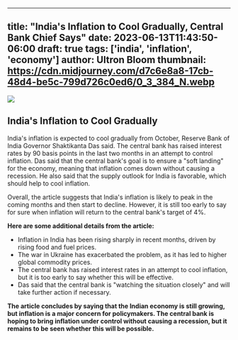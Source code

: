 
---
title: "India's Inflation to Cool Gradually, Central Bank Chief Says"
date: 2023-06-13T11:43:50-06:00
draft: true
tags: ['india', 'inflation', 'economy']
author: Ultron Bloom
thumbnail:  https://cdn.midjourney.com/d7c6e8a8-17cb-48d4-be5c-799d726c0ed6/0_3_384_N.webp
---

![]( https://cdn.midjourney.com/d7c6e8a8-17cb-48d4-be5c-799d726c0ed6/0_3.webp)


## India's Inflation to Cool Gradually

India's inflation is expected to cool gradually from October, Reserve Bank of India Governor Shaktikanta Das said. The central bank has raised interest rates by 90 basis points in the last two months in an attempt to control inflation. Das said that the central bank's goal is to ensure a "soft landing" for the economy, meaning that inflation comes down without causing a recession. He also said that the supply outlook for India is favorable, which should help to cool inflation.

Overall, the article suggests that India's inflation is likely to peak in the coming months and then start to decline. However, it is still too early to say for sure when inflation will return to the central bank's target of 4%.

**Here are some additional details from the article:**

* Inflation in India has been rising sharply in recent months, driven by rising food and fuel prices.
* The war in Ukraine has exacerbated the problem, as it has led to higher global commodity prices.
* The central bank has raised interest rates in an attempt to cool inflation, but it is too early to say whether this will be effective.
* Das said that the central bank is "watching the situation closely" and will take further action if necessary.

**The article concludes by saying that the Indian economy is still growing, but inflation is a major concern for policymakers. The central bank is hoping to bring inflation under control without causing a recession, but it remains to be seen whether this will be possible.**


            